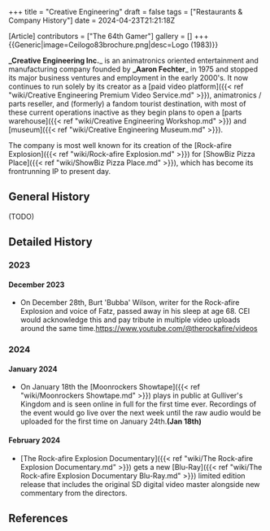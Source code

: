+++
title = "Creative Engineering"
draft = false
tags = ["Restaurants & Company History"]
date = 2024-04-23T21:21:18Z

[Article]
contributors = ["The 64th Gamer"]
gallery = []
+++
{{Generic|image=Ceilogo83brochure.png|desc=Logo (1983)}}

**_Creative Engineering Inc.**_ is an animatronics oriented entertainment and manufacturing company founded by **_Aaron Fechter**_ in 1975 and stopped its major business ventures and employment in the early 2000's. It now continues to run solely by its creator as a [paid video platform]({{< ref "wiki/Creative Engineering Premium Video Service.md" >}}), animatronics / parts reseller, and (formerly) a fandom tourist destination, with most of these current operations inactive as they begin plans to open a [parts warehouse]({{< ref "wiki/Creative Engineering Workshop.md" >}}) and [museum]({{< ref "wiki/Creative Engineering Museum.md" >}}).

The company is most well known for its creation of the [Rock-afire Explosion]({{< ref "wiki/Rock-afire Explosion.md" >}}) for [ShowBiz Pizza Place]({{< ref "wiki/ShowBiz Pizza Place.md" >}}), which has become its frontrunning IP to present day.

## General History ##
(TODO)

## Detailed History ##

### 2023 ###

#### December 2023 ####

* On December 28th, Burt 'Bubba' Wilson, writer for the Rock-afire Explosion and voice of Fatz, passed away in his sleep at age 68. CEI would acknowledge this and pay tribute in multiple video uploads around the same time.<ref>https://www.youtube.com/@therockafire/videos</ref>

### 2024 ###

#### January 2024 ####

* On January 18th the [Moonrockers Showtape]({{< ref "wiki/Moonrockers Showtape.md" >}}) plays in public at Gulliver's Kingdom and is seen online in full for the first time ever. Recordings of the event would go live over the next week until the raw audio would be uploaded for the first time on January 24th.<ref>**(Jan 18th)**</ref>

#### February 2024 ####

* [The Rock-afire Explosion Documentary]({{< ref "wiki/The Rock-afire Explosion Documentary.md" >}}) gets a new [Blu-Ray]({{< ref "wiki/The Rock-afire Explosion Documentary Blu-Ray.md" >}}) limited edition release that includes the original SD digital video master alongside new commentary from the directors.

## References ##
